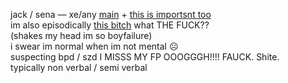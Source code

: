 jack / sena — xe/any [main](https://rentry.org/scenario_liar) + [this is importsnt too](https://rentry.org/littlegemini)  
im also episodically [this bitch](https://ensemble-stars.fandom.com/wiki/Izumi_Sena) what THE FUCK??  
(shakes my head im so boyfailure)  
i swear im normal when im not mental ☹️  
suspecting bpd / szd I MISSS MY FP OOOGGGH!!!! FAUCK. Shite.  
typically non verbal / semi verbal
